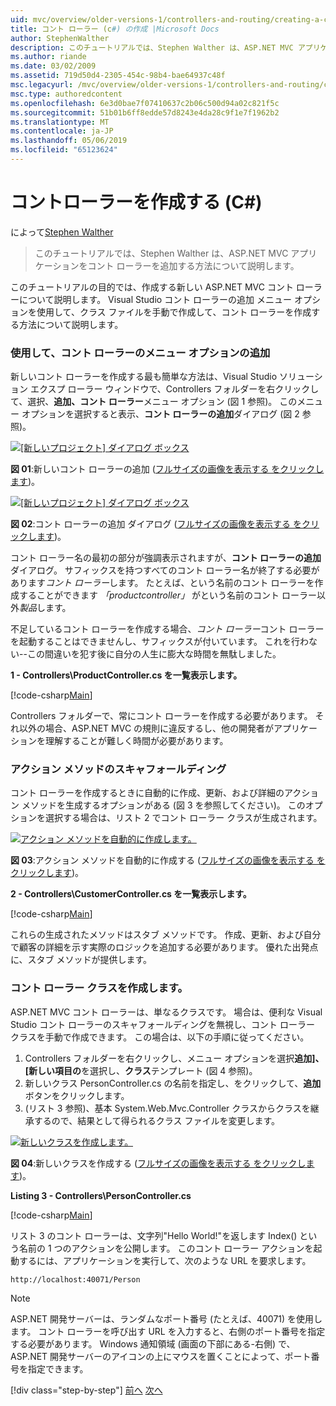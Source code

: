```yaml
---
uid: mvc/overview/older-versions-1/controllers-and-routing/creating-a-controller-cs
title: コント ローラー (c#) の作成 |Microsoft Docs
author: StephenWalther
description: このチュートリアルでは、Stephen Walther は、ASP.NET MVC アプリケーションをコント ローラーを追加する方法について説明します。
ms.author: riande
ms.date: 03/02/2009
ms.assetid: 719d50d4-2305-454c-98b4-bae64937c48f
msc.legacyurl: /mvc/overview/older-versions-1/controllers-and-routing/creating-a-controller-cs
msc.type: authoredcontent
ms.openlocfilehash: 6e3d0bae7f07410637c2b06c500d94a02c821f5c
ms.sourcegitcommit: 51b01b6ff8edde57d8243e4da28c9f1e7f1962b2
ms.translationtype: MT
ms.contentlocale: ja-JP
ms.lasthandoff: 05/06/2019
ms.locfileid: "65123624"
---
```

# <a name="creating-a-controller-c"></a>コントローラーを作成する (C#)

によって[Stephen Walther](https://github.com/StephenWalther)

> このチュートリアルでは、Stephen Walther は、ASP.NET MVC アプリケーションをコント ローラーを追加する方法について説明します。

このチュートリアルの目的では、作成する新しい ASP.NET MVC コント ローラーについて説明します。 Visual Studio コント ローラーの追加 メニュー オプションを使用して、クラス ファイルを手動で作成して、コント ローラーを作成する方法について説明します。

### <a name="using-the-add-controller-menu-option"></a>使用して、コント ローラーのメニュー オプションの追加

新しいコント ローラーを作成する最も簡単な方法は、Visual Studio ソリューション エクスプ ローラー ウィンドウで、Controllers フォルダーを右クリックして、選択、**追加、コント ローラー**メニュー オプション (図 1 参照)。 このメニュー オプションを選択すると表示、**コント ローラーの追加**ダイアログ (図 2 参照)。

[![[新しいプロジェクト] ダイアログ ボックス](creating-a-controller-cs/_static/image1.jpg)](creating-a-controller-cs/_static/image1.png)

**図 01**:新しいコント ローラーの追加 ([フルサイズの画像を表示する をクリックします](creating-a-controller-cs/_static/image2.png))。

[![[新しいプロジェクト] ダイアログ ボックス](creating-a-controller-cs/_static/image2.jpg)](creating-a-controller-cs/_static/image3.png)

**図 02**:コント ローラーの追加 ダイアログ ([フルサイズの画像を表示する をクリックします](creating-a-controller-cs/_static/image4.png))。

コント ローラー名の最初の部分が強調表示されますが、**コント ローラーの追加**ダイアログ。 サフィックスを持つすべてのコント ローラー名が終了する必要があります*コント ローラー*します。 たとえば、という名前のコント ローラーを作成することができます *「productcontroller」* がという名前のコント ローラー以外*製品*します。

不足しているコント ローラーを作成する場合、*コント ローラー*コント ローラーを起動することはできませんし、サフィックスが付いています。 これを行わない--この間違いを犯す後に自分の人生に膨大な時間を無駄しました。

**1 - Controllers\ProductController.cs を一覧表示します。**

[!code-csharp[Main](creating-a-controller-cs/samples/sample1.cs)]

Controllers フォルダーで、常にコント ローラーを作成する必要があります。 それ以外の場合、ASP.NET MVC の規則に違反するし、他の開発者がアプリケーションを理解することが難しく時間が必要があります。

### <a name="scaffolding-action-methods"></a>アクション メソッドのスキャフォールディング

コント ローラーを作成するときに自動的に作成、更新、および詳細のアクション メソッドを生成するオプションがある (図 3 を参照してください)。 このオプションを選択する場合は、リスト 2 でコント ローラー クラスが生成されます。

[![アクション メソッドを自動的に作成します。](creating-a-controller-cs/_static/image3.jpg)](creating-a-controller-cs/_static/image5.png)

**図 03**:アクション メソッドを自動的に作成する ([フルサイズの画像を表示する をクリックします](creating-a-controller-cs/_static/image6.png))。

**2 - Controllers\CustomerController.cs を一覧表示します。**

[!code-csharp[Main](creating-a-controller-cs/samples/sample2.cs)]

これらの生成されたメソッドはスタブ メソッドです。 作成、更新、および自分で顧客の詳細を示す実際のロジックを追加する必要があります。 優れた出発点に、スタブ メソッドが提供します。

### <a name="creating-a-controller-class"></a>コント ローラー クラスを作成します。

ASP.NET MVC コント ローラーは、単なるクラスです。 場合は、便利な Visual Studio コント ローラーのスキャフォールディングを無視し、コント ローラー クラスを手動で作成できます。 この場合は、以下の手順に従ってください。

1. Controllers フォルダーを右クリックし、メニュー オプションを選択**追加]、[新しい項目の**を選択し、**クラス**テンプレート (図 4 参照)。
2. 新しいクラス PersonController.cs の名前を指定し、をクリックして、**追加**ボタンをクリックします。
3. (リスト 3 参照)、基本 System.Web.Mvc.Controller クラスからクラスを継承するので、結果として得られるクラス ファイルを変更します。

[![新しいクラスを作成します。](creating-a-controller-cs/_static/image4.jpg)](creating-a-controller-cs/_static/image7.png)

**図 04**:新しいクラスを作成する ([フルサイズの画像を表示する をクリックします](creating-a-controller-cs/_static/image8.png))。

**Listing 3 - Controllers\PersonController.cs**

[!code-csharp[Main](creating-a-controller-cs/samples/sample3.cs)]

リスト 3 のコント ローラーは、文字列"Hello World!"を返します Index() という名前の 1 つのアクションを公開します。 このコント ローラー アクションを起動するには、アプリケーションを実行して、次のような URL を要求します。

`http://localhost:40071/Person`

> [!NOTE]
> 
> ASP.NET 開発サーバーは、ランダムなポート番号 (たとえば、40071) を使用します。 コント ローラーを呼び出す URL を入力すると、右側のポート番号を指定する必要があります。 Windows 通知領域 (画面の下部にある-右側) で、ASP.NET 開発サーバーのアイコンの上にマウスを置くことによって、ポート番号を指定できます。
> 
> [!div class="step-by-step"]
> [前へ](adding-dynamic-content-to-a-cached-page-cs.md)
> [次へ](creating-an-action-cs.md)
